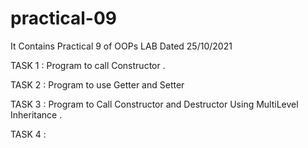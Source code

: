 # practical-09
It Contains Practical 9 of OOPs LAB Dated 25/10/2021

TASK 1 :
Program to call Constructor .

TASK 2 :
Program to use Getter and Setter 

TASK 3 :
Program to Call Constructor and Destructor Using MultiLevel Inheritance .

TASK 4 :

